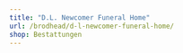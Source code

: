 ```yaml
---
title: "D.L. Newcomer Funeral Home"
url: /brodhead/d-l-newcomer-funeral-home/
shop: Bestattungen
---
```

